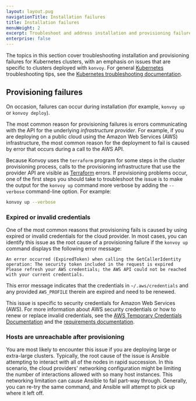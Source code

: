 ```yaml
---
layout: layout.pug
navigationTitle: Installation failures
title: Installation failures
menuWeight: 2
excerpt: Troubleshoot and address installation and provisioning failures
enterprise: false
---
```


The topics in this section cover troubleshooting installation and provisioning failures for Kubernetes clusters, with an emphasis on issues that are specific to clusters deployed with `konvoy`.
For general [Kubernetes][0] troubleshooting tips, see the [Kubernetes troubleshooting documentation][1].

## Provisioning failures

On occasion, failures can occur during installation (for example, `konvoy up` or `konvoy deploy`).

The most common reason for provisioning failures is errors communicating with the API for the underlying *infrastructure provider*.
For example, if you are deploying on a public cloud using the Amazon Web Services (AWS) infrastructure, the most common reason for the deployment to fail is caused by error that occurs during a call to the AWS API.

Because Konvoy uses the `terraform` program for some steps in the cluster provisioning process, calls to the provisioning infrastructure that use the provider API are visible as [Terraform][2] errors.
If provisioning problems occur, one of the first steps you should take to troubleshoot the issue is to make the output for the `konvoy up` command more verbose by adding the `--verbose` command-line option. For example:

```bash
konvoy up --verbose
```

### Expired or invalid credentials

One of the most common reasons that provisioning fails is caused by using expired or invalid credentials for the cloud provider.
In most cases, you can identify this issue as the root cause of a provisioning failure if the `konvoy up` command displays the following error message:

```text
An error occurred (ExpiredToken) when calling the GetCallerIdentity operation: The security token included in the request is expired
Please refresh your AWS credentials; the AWS API could not be reached with your current credentials.
```

This error message indicates that the credentials in `~/.aws/credentials` and any provided `AWS_PROFILE` therein are expired and need to be renewed.

This issue is specific to security credentials for Amazon Web Services (AWS).
For more information about AWS security credentials or how to renew or replace invalid credentials, see the [AWS Temporary Credentials Documentation](https://docs.aws.amazon.com/IAM/latest/UserGuide/id_credentials_temp.html) and the [requirements documentation](../../install/install-aws/index.md#prerequisites).

### Hosts are unreachable after provisioning

You are most likely to encounter this issue if you are deploying large or extra-large clusters.
Typically, the root cause of the issue is Ansible attempting to interact with all of the nodes in rapid succession.
In this scenario, the cloud providers' networking configuration might be limiting the number of interactions allowed with so many host instances.
This networking limitation can cause Ansible to fail part-way through.
Generally, you can re-try the same command, and Ansible will attempt to pick up where it left off.

[0]:https://kubernetes.io
[1]:https://kubernetes.io/docs/tasks/debug-application-cluster/troubleshooting/
[2]:https://terraform.io
